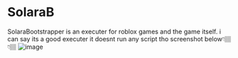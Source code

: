 # SolaraB
SolaraBootstrapper is an executer for roblox games and the game itself. i can say its a good executer it doesnt run any script tho screenshot below👇🏽👇🏽
![image](https://github.com/user-attachments/assets/803d9e77-4a78-454e-8259-57359f6039b6)

